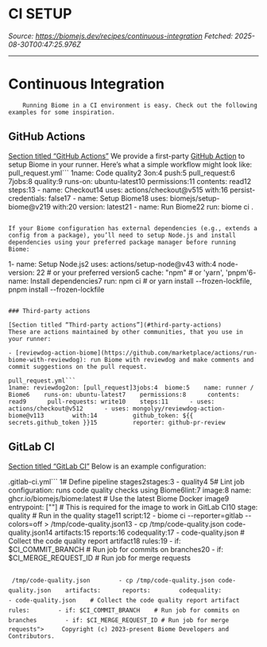 # CI SETUP

*Source: https://biomejs.dev/recipes/continuous-integration*
*Fetched: 2025-08-30T00:47:25.976Z*

---

# Continuous Integration

        Running Biome in a CI environment is easy. Check out the following examples for some inspiration.

## GitHub Actions

[Section titled “GitHub Actions”](#github-actions)
We provide a first-party [GitHub Action](https://github.com/marketplace/actions/setup-biome) to setup Biome in your runner.
Here’s what a simple workflow might look like:
pull_request.yml```
1name: Code quality2
3on:4  push:5  pull_request:6
7jobs:8  quality:9    runs-on: ubuntu-latest10    permissions:11      contents: read12    steps:13      - name: Checkout14        uses: actions/checkout@v515        with:16          persist-credentials: false17      - name: Setup Biome18        uses: biomejs/setup-biome@v219        with:20          version: latest21      - name: Run Biome22        run: biome ci .
```

If your Biome configuration has external dependencies (e.g., extends a config from a package), you’ll need to setup Node.js and install dependencies using your preferred package manager before running Biome:

```
1- name: Setup Node.js2  uses: actions/setup-node@v43  with:4    node-version: 22 # or your preferred version5    cache: "npm" # or 'yarn', 'pnpm'6- name: Install dependencies7  run: npm ci # or yarn install --frozen-lockfile, pnpm install --frozen-lockfile
```

### Third-party actions

[Section titled “Third-party actions”](#third-party-actions)
These are actions maintained by other communities, that you use in your runner:

- [reviewdog-action-biome](https://github.com/marketplace/actions/run-biome-with-reviewdog): run Biome with reviewdog and make comments and commit suggestions on the pull request.

pull_request.yml```
1name: reviewdog2on: [pull_request]3jobs:4  biome:5    name: runner / Biome6    runs-on: ubuntu-latest7    permissions:8      contents: read9      pull-requests: write10    steps:11      - uses: actions/checkout@v512      - uses: mongolyy/reviewdog-action-biome@v113        with:14          github_token: ${{ secrets.github_token }}15          reporter: github-pr-review
```

## GitLab CI

[Section titled “GitLab CI”](#gitlab-ci)
Below is an example configuration:

.gitlab-ci.yml```
1# Define pipeline stages2stages:3  - quality4
5# Lint job configuration: runs code quality checks using Biome6lint:7    image:8      name: ghcr.io/biomejs/biome:latest  # Use the latest Biome Docker image9      entrypoint: [""]                    # This is required for the image to work in GitLab CI10    stage: quality                        # Run in the quality stage11    script:12        - biome ci --reporter=gitlab --colors=off > /tmp/code-quality.json13        - cp /tmp/code-quality.json code-quality.json14    artifacts:15      reports:16        codequality:17          - code-quality.json    # Collect the code quality report artifact18    rules:19        - if: $CI_COMMIT_BRANCH    # Run job for commits on branches20        - if: $CI_MERGE_REQUEST_ID # Run job for merge requests
```

 /tmp/code-quality.json        - cp /tmp/code-quality.json code-quality.json    artifacts:      reports:        codequality:          - code-quality.json    # Collect the code quality report artifact    rules:        - if: $CI_COMMIT_BRANCH    # Run job for commits on branches        - if: $CI_MERGE_REQUEST_ID # Run job for merge requests">     Copyright (c) 2023-present Biome Developers and Contributors.
